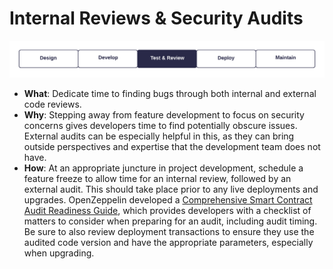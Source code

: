 # Internal Reviews & Security Audits

![](internal-reviews-security-audits.png)

- **What**: Dedicate time to finding bugs through both internal and external code reviews.
- **Why**: Stepping away from feature development to focus on security concerns gives developers time to find potentially obscure issues. External audits can be especially helpful in this, as they can bring outside perspectives and expertise that the development team does not have.
- **How**: At an appropriate juncture in project development, schedule a feature freeze to allow time for an internal review, followed by an external audit. This should take place prior to any live deployments and upgrades. OpenZeppelin developed a [Comprehensive Smart Contract Audit Readiness Guide](https://learn.openzeppelin.com/security-audits/readiness-guide), which provides developers with a checklist of matters to consider when preparing for an audit, including audit timing. Be sure to also review deployment transactions to ensure they use the audited code version and have the appropriate parameters, especially when upgrading.
